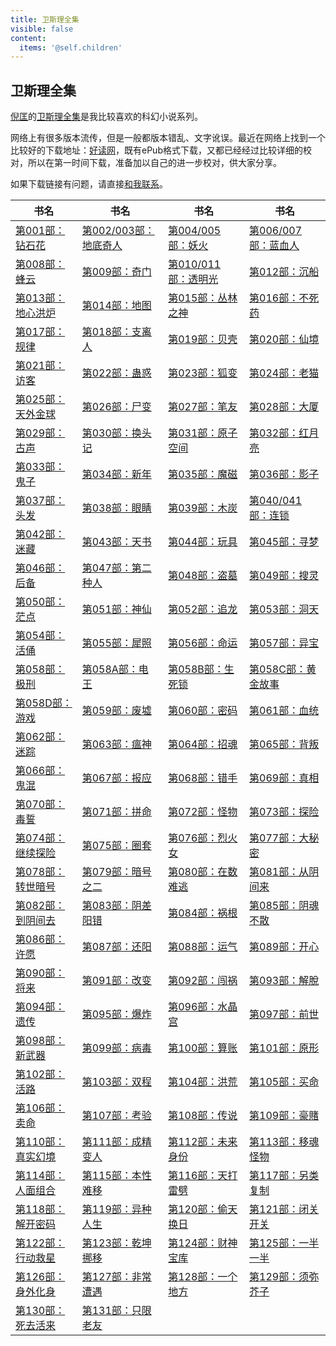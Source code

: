 ```yaml
---
title: 卫斯理全集
visible: false
content:
  items: '@self.children'
---
```


## 卫斯理全集

[倪匡](http://zh.wikipedia.org/zh/%E5%80%AA%E5%8C%A1)的[卫斯理全集](http://zh.wikipedia.org/wiki/%E8%A1%9B%E6%96%AF%E7%90%86%E7%B3%BB%E5%88%97)是我比较喜欢的科幻小说系列。

网络上有很多版本流传，但是一般都版本错乱、文字讹误。最近在网络上找到一个比较好的下载地址：[好读网](http://www.haodoo.net/?M=hd&P=scifi-5)，既有ePub格式下载，又都已经经过比较详细的校对，所以在第一时间下载，准备加以自己的进一步校对，供大家分享。

如果下载链接有问题，请直接[和我联系](mailto:taylor.ren@gmail.com)。

|书名|书名|书名|书名|
|----|----|-----|---|
|[第001部：钻石花](./001)|[第002/003部：地底奇人](./002)|[第004/005部：妖火](./004)|[第006/007部：蓝血人](./006)|
|[第008部：蜂云](./008)|[第009部：奇门](./009)|[第010/011部：透明光](./010)|[第012部：沉船](./012)|
|[第013部：地心洪炉](./013)|[第014部：地图](./014)|[第015部：丛林之神](./015)|[第016部：不死药](./016)|
|[第017部：规律](./017)|[第018部：支离人](./018)|[第019部：贝壳](./019)|[第020部：仙境](./020)|
|[第021部：访客](./021)|[第022部：蛊惑](./022)|[第023部：狐变](./023)|[第024部：老猫](./024)|
|[第025部：天外金球](./025)|[第026部：尸变](./026)|[第027部：笔友](./027)|[第028部：大厦](./028)|
|[第029部：古声](./029)|[第030部：换头记](./030)|[第031部：原子空间](./031)|[第032部：红月亮](./032)|
|[第033部：鬼子](./033)|[第034部：新年](./034)|[第035部：魔磁](./035)|[第036部：影子](./036)|
|[第037部：头发](./037)|[第038部：眼睛](./038)|[第039部：木炭](./039)|[第040/041部：连锁](./040)|
|[第042部：迷藏](./042)|[第043部：天书](./043)|[第044部：玩具](./044)|[第045部：寻梦](./045)|
|[第046部：后备](./046)|[第047部：第二种人](./047)|[第048部：盗墓](./048)|[第049部：搜灵](./049)|
|[第050部：茫点](./050)|[第051部：神仙](./051)|[第052部：追龙](./052)|[第053部：洞天](./053)|
|[第054部：活俑](./054)|[第055部：犀照](./055)|[第056部：命运](./056)|[第057部：异宝](./057)|
|[第058部：极刑](./058)|[第058A部：电王](./058a)|[第058B部：生死锁](./058b)|[第058C部：黄金故事](./058c)|
|[第058D部：游戏](./058d)|[第059部：废墟](./059)|[第060部：密码](./060)|[第061部：血统](./061)|
|[第062部：迷踪](./062)|[第063部：瘟神](./063)|[第064部：招魂](./064)|[第065部：背叛](./065)|
|[第066部：鬼混](./066)|[第067部：报应](./067)|[第068部：错手](./068)|[第069部：真相](./069)|
|[第070部：毒誓](./070)|[第071部：拼命](./071)|[第072部：怪物](./072)|[第073部：探险](./073)|
|[第074部：继续探险](./074)|[第075部：圈套](.075)|[第076部：烈火女](./076)|[第077部：大秘密](./077)|
|[第078部：转世暗号](./078)|[第079部：暗号之二](./079)|[第080部：在数难逃](./080)|[第081部：从阴间来](./081)|
|[第082部：到阴间去](./082)|[第083部：阴差阳错](./083)|[第084部：祸根](./084)|[第085部：阴魂不散](./085)|
|[第086部：许愿](./086)|[第087部：还阳](./087)|[第088部：运气](./088)|[第089部：开心](./089)|
|[第090部：将来](./090)|[第091部：改变](./091)|[第092部：闯祸](./092)|[第093部：解脫](./093)|
|[第094部：遗传](./094)|[第095部：爆炸](./095)|[第096部：水晶宫](./096)|[第097部：前世](./097)|
|[第098部：新武器](./098)|[第099部：病毒](./099)|[第100部：算账](./100)|[第101部：原形](./101)|
|[第102部：活路](./102)|[第103部：双程](./103)|[第104部：洪荒](./104)|[第105部：买命](./105)|
|[第106部：卖命](./106)|[第107部：考验](./107)|[第108部：传说](./108)|[第109部：豪賭](./109)|
|[第110部：真实幻境](./110)|[第111部：成精变人](./111)|[第112部：未来身份](./112)|[第113部：移魂怪物](./113)|
|[第114部：人面组合](./114)|[第115部：本性难移](./115)|[第116部：天打雷劈](./116)|[第117部：另类复制](./117)|
|[第118部：解开密码](./118)|[第119部：异种人生](./119)|[第120部：偷天换日](./120)|[第121部：闭关开关](./121)|
|[第122部：行动救星](./122)|[第123部：乾坤挪移](./123)|[第124部：财神宝库](./124)|[第125部：一半一半](./125)|
|[第126部：身外化身](./126)|[第127部：非常遭遇](./127)|[第128部：一个地方](./128)|[第129部：须弥芥子](./129)|
|[第130部：死去活来](./130)|[第131部：只限老友](./131)|

